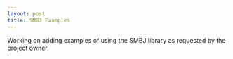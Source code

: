 ```yaml
---
layout: post
title: SMBJ Examples
---
```


Working on adding examples of using the SMBJ library as requested by the project owner.
        
